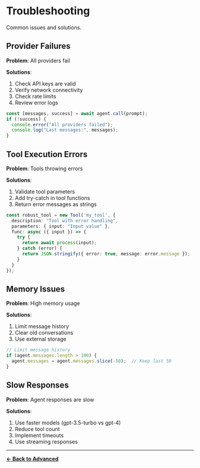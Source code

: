 # Troubleshooting

Common issues and solutions.

## Provider Failures

**Problem**: All providers fail

**Solutions**:
1. Check API keys are valid
2. Verify network connectivity
3. Check rate limits
4. Review error logs

```typescript
const [messages, success] = await agent.call(prompt);
if (!success) {
  console.error("All providers failed");
  console.log("Last messages:", messages);
}
```

## Tool Execution Errors

**Problem**: Tools throwing errors

**Solutions**:
1. Validate tool parameters
2. Add try-catch in tool functions
3. Return error messages as strings

```typescript
const robust_tool = new Tool('my_tool', {
  description: "Tool with error handling",
  parameters: { input: "Input value" },
  func: async ({ input }) => {
    try {
      return await process(input);
    } catch (error) {
      return JSON.stringify({ error: true, message: error.message });
    }
  }
});
```

## Memory Issues

**Problem**: High memory usage

**Solutions**:
1. Limit message history
2. Clear old conversations
3. Use external storage

```typescript
// Limit message history
if (agent.messages.length > 100) {
  agent.messages = agent.messages.slice(-50);  // Keep last 50
}
```

## Slow Responses

**Problem**: Agent responses are slow

**Solutions**:
1. Use faster models (gpt-3.5-turbo vs gpt-4)
2. Reduce tool count
3. Implement timeouts
4. Use streaming responses

---

**[← Back to Advanced](../index.md#advanced)**
